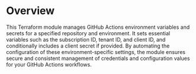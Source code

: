 # Overview

This Terraform module manages GitHub Actions environment variables and secrets for a specified repository and environment. It sets essential variables such as the subscription ID, tenant ID, and client ID, and conditionally includes a client secret if provided. By automating the configuration of these environment-specific settings, the module ensures secure and consistent management of credentials and configuration values for your GitHub Actions workflows.

